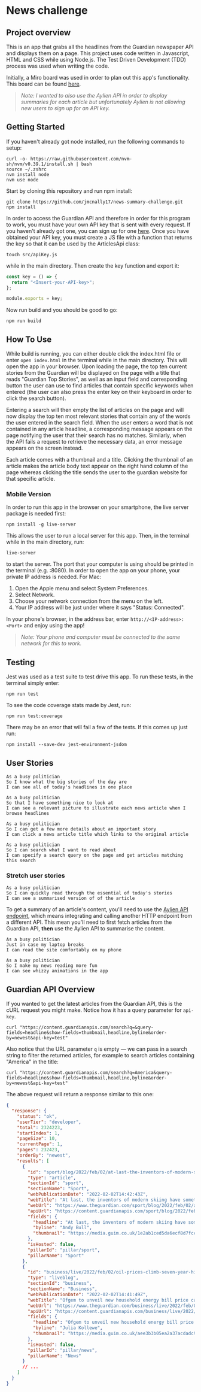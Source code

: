 # News challenge

## Project overview

This is an app that grabs all the headlines from the Guardian newspaper API and displays them on a page. This project uses code written in Javascript, HTML and CSS while using Node.js. The Test Driven Development (TDD) process was used when writing the code.

Initially, a Miro board was used in order to plan out this app's functionality. This board can be found [here](https://miro.com/app/board/uXjVO3dkjVs=/?share_link_id=472309087518).

> _Note: I wanted to also use the Aylien API in order to display summaries for each article but unfortunately Aylien is not allowing new users to sign up for an API key._

## Getting Started

If you haven't already got node installed, run the following commands to setup:

```
curl -o- https://raw.githubusercontent.com/nvm-sh/nvm/v0.39.1/install.sh | bash
source ~/.zshrc
nvm install node
nvm use node
```

Start by cloning this repository and run npm install:

```
git clone https://github.com/jmcnally17/news-summary-challenge.git
npm install
```

In order to access the Guardian API and therefore in order for this program to work, you must have your own API key that is sent with every request. If you haven't already got one, you can sign up for one [here](https://open-platform.theguardian.com/access/). Once you have obtained your API key, you must create a JS file with a function that returns the key so that it can be used by the ArticlesApi class:

```
touch src/apiKey.js
```

while in the main directory. Then create the key function and export it:

```js
const key = () => {
  return "<Insert-your-API-key>";
};

module.exports = key;
```

Now run build and you should be good to go:

```
npm run build
```

## How To Use

While build is running, you can either double click the index.html file or enter `open index.html` in the terminal while in the main directory. This will open the app in your browser. Upon loading the page, the top ten current stories from the Guardian will be displayed on the page with a title that reads "Guardian Top Stories", as well as an input field and corresponding button the user can use to find articles that contain specific keywords when entered (the user can also press the enter key on their keyboard in order to click the search button).

Entering a search will then empty the list of articles on the page and will now display the top ten most relevant stories that contain any of the words the user entered in the search field. When the user enters a word that is not contained in any article headline, a corresponding message appears on the page notifying the user that their search has no matches. Similarly, when the API fails a request to retrieve the necessary data, an error message appears on the screen instead.

Each article comes with a thumbnail and a title. Clicking the thumbnail of an article makes the article body text appear on the right hand column of the page whereas clicking the title sends the user to the guardian website for that specific article.

### Mobile Version

In order to run this app in the browser on your smartphone, the live server package is needed first:

```
npm install -g live-server
```

This allows the user to run a local server for this app. Then, in the terminal while in the main directory, run:

```
live-server
```

to start the server. The port that your computer is using should be printed in the terminal (e.g. :8080). In order to open the app on your phone, your private IP address is needed. For Mac:

1. Open the Apple menu and select System Preferences.
2. Select Network.
3. Choose your network connection from the menu on the left.
4. Your IP address will be just under where it says "Status: Connected".

In your phone's browser, in the address bar, enter `http://<IP-address>:<Port>` and enjoy using the app!

> _Note: Your phone and computer must be connected to the same network for this to work._

## Testing

Jest was used as a test suite to test drive this app. To run these tests, in the terminal simply enter:

```
npm run test
```

To see the code coverage stats made by Jest, run:

```
npm run test:coverage
```

There may be an error that will fail a few of the tests. If this comes up just run:

```
npm install --save-dev jest-environment-jsdom
```

## User Stories

```
As a busy politician
So I know what the big stories of the day are
I can see all of today's headlines in one place
```

```
As a busy politician
So that I have something nice to look at
I can see a relevant picture to illustrate each news article when I browse headlines
```

```
As a busy politician
So I can get a few more details about an important story
I can click a news article title which links to the original article
```

```
As a busy politician
So I can search what I want to read about
I can specify a search query on the page and get articles matching this search
```

### Stretch user stories

```
As a busy politician
So I can quickly read through the essential of today's stories
I can see a summarised version of of the article
```

To get a summary of an article's content, you'll need to use the [Aylien API
endpoint](https://docs.aylien.com/textapi/endpoints/#summarization), which means
integrating and calling another HTTP endpoint from a different API. This mean you'll need
to first fetch articles from the Guardian API, **then** use the Aylien API to summarise
the content.

```
As a busy politician
Just in case my laptop breaks
I can read the site comfortably on my phone
```

```
As a busy politician
So I make my news reading more fun
I can see whizzy animations in the app
```

## Guardian API Overview

If you wanted to get the latest articles from the Guardian API, this is the cURL request
you might make. Notice how it has a query parameter for `api-key`.

```
curl "https://content.guardianapis.com/search?q=&query-fields=headline&show-fields=thumbnail,headline,byline&order-by=newest&api-key=test"
```

Also notice that the URL parameter `q` is empty — we can pass in a search string to filter
the returned articles, for example to search articles containing "America" in the title:

```
curl "https://content.guardianapis.com/search?q=America&query-fields=headline&show-fields=thumbnail,headline,byline&order-by=newest&api-key=test"
```

The above request will return a response similar to this one:

```json
{
  "response": {
    "status": "ok",
    "userTier": "developer",
    "total": 2324223,
    "startIndex": 1,
    "pageSize": 10,
    "currentPage": 1,
    "pages": 232423,
    "orderBy": "newest",
    "results": [
      {
        "id": "sport/blog/2022/feb/02/at-last-the-inventors-of-modern-skiing-have-something-to-cheer-dave-ryding",
        "type": "article",
        "sectionId": "sport",
        "sectionName": "Sport",
        "webPublicationDate": "2022-02-02T14:42:43Z",
        "webTitle": "At last, the inventors of modern skiing have something to cheer: Dave Ryding | Andy Bull",
        "webUrl": "https://www.theguardian.com/sport/blog/2022/feb/02/at-last-the-inventors-of-modern-skiing-have-something-to-cheer-dave-ryding",
        "apiUrl": "https://content.guardianapis.com/sport/blog/2022/feb/02/at-last-the-inventors-of-modern-skiing-have-something-to-cheer-dave-ryding",
        "fields": {
          "headline": "At last, the inventors of modern skiing have something to cheer: Dave Ryding ",
          "byline": "Andy Bull",
          "thumbnail": "https://media.guim.co.uk/1e2ab1ced5da6ecf8d7fcca9f87d5398c1d22336/0_119_6480_3888/500.jpg"
        },
        "isHosted": false,
        "pillarId": "pillar/sport",
        "pillarName": "Sport"
      },
      {
        "id": "business/live/2022/feb/02/oil-prices-climb-seven-year-highs-opec-meeting-markets-await-eurozone-inflation",
        "type": "liveblog",
        "sectionId": "business",
        "sectionName": "Business",
        "webPublicationDate": "2022-02-02T14:41:49Z",
        "webTitle": "Ofgem to unveil new household energy bill price cap on Thursday morning – business live",
        "webUrl": "https://www.theguardian.com/business/live/2022/feb/02/oil-prices-climb-seven-year-highs-opec-meeting-markets-await-eurozone-inflation",
        "apiUrl": "https://content.guardianapis.com/business/live/2022/feb/02/oil-prices-climb-seven-year-highs-opec-meeting-markets-await-eurozone-inflation",
        "fields": {
          "headline": "Ofgem to unveil new household energy bill price cap on Thursday morning – business live",
          "byline": "Julia Kollewe",
          "thumbnail": "https://media.guim.co.uk/aee3b3b05ea2a37acdadc91095c163fd381eba4a/0_24_3500_2100/500.jpg"
        },
        "isHosted": false,
        "pillarId": "pillar/news",
        "pillarName": "News"
      }
      // ...
    ]
  }
}
```
